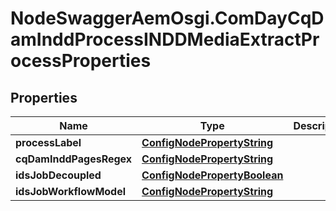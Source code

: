 # NodeSwaggerAemOsgi.ComDayCqDamInddProcessINDDMediaExtractProcessProperties

## Properties
Name | Type | Description | Notes
------------ | ------------- | ------------- | -------------
**processLabel** | [**ConfigNodePropertyString**](ConfigNodePropertyString.md) |  | [optional] 
**cqDamInddPagesRegex** | [**ConfigNodePropertyString**](ConfigNodePropertyString.md) |  | [optional] 
**idsJobDecoupled** | [**ConfigNodePropertyBoolean**](ConfigNodePropertyBoolean.md) |  | [optional] 
**idsJobWorkflowModel** | [**ConfigNodePropertyString**](ConfigNodePropertyString.md) |  | [optional] 



